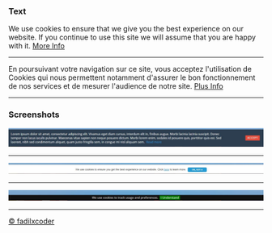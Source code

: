 <h3>Text</h3>
<p>We use cookies to ensure that we give you the best experience on our website. If you continue to use this site we will assume that you are happy with it. <a href="#">More Info</a>
<hr>
En poursuivant votre navigation sur ce site, vous acceptez l'utilisation de Cookies qui nous permettent notamment d'assurer le bon fonctionnement de nos services et de mesurer l'audience de notre site.  <a href="#">Plus Info</a></p>
<hr>
<h3>Screenshots</h3>
<img src="https://github.com/fadilxcoder/cookie-js/blob/master/1.JPG"><hr>
<img src="https://github.com/fadilxcoder/cookie-js/blob/master/2.JPG"><hr>
<img src="https://github.com/fadilxcoder/cookie-js/blob/master/3.JPG"><hr>

<a href="https://www.facebook.com/fadil.xcoder"> &copy; fadilxcoder </a>
